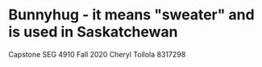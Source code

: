 # Bunnyhug - it means "sweater" and is used in Saskatchewan

Capstone SEG 4910 Fall 2020
Cheryl Tollola 8317298
